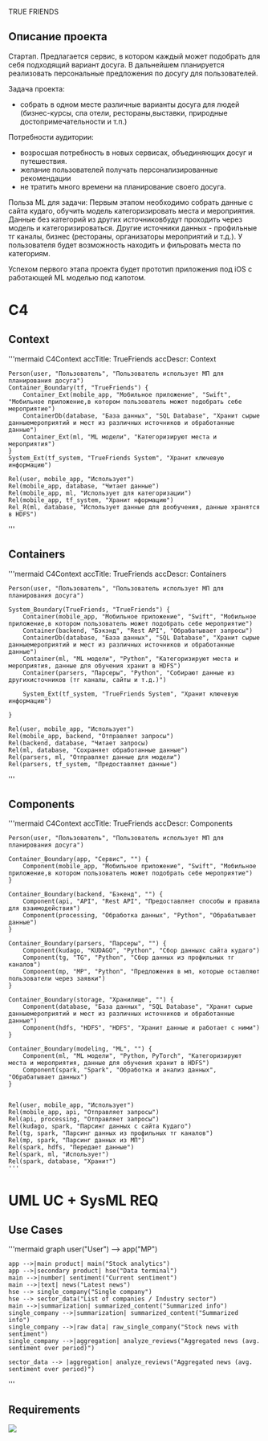 TRUE FRIENDS

## Описание проекта

Стартап. Предлагается сервис, в котором каждый может подобрать для себя подходящий вариант досуга. В дальнейшем планируется реализовать персональные предложения по досугу для пользователей.

Задача проекта:
- собрать в одном месте различные варианты досуга для людей (бизнес-курсы, спа отели, рестораны,выставки, природные достопримечательности и т.п.)

Потребности аудитории:
- возросшая потребность в новых сервисах, объединяющих досуг и путешествия.
- желание пользователей получать персонализированные рекомендации
- не тратить много времени на планирование своего досуга.

Польза ML для задачи:
Первым этапом необходимо собрать данные с сайта кудаго, обучить модель категоризировать места и мероприятия.  Данные без категорий из других источниковбудут проходить через модель и категоризироваться. Другие источники данных - профильные тг каналы, бизнес (рестораны, организаторы мероприятий и т.д.). У пользователя будет возможность находить и фильровать места по категориям. 

Успехом первого этапа проекта будет прототип приложения под iOS с работающей ML моделью под капотом.


# C4

## Context
'''mermaid
C4Context
    accTitle: TrueFriends
    accDescr: Context

    Person(user, "Пользователь", "Пользователь использует МП для планирования досуга")
    Container_Boundary(tf, "TrueFriends") {
        Container_Ext(mobile_app, "Мобильное приложение", "Swift", "Мобильное приложение,в котором пользователь может подобрать себе мероприятие")
        ContainerDb(database, "База данных", "SQL Database", "Хранит сырые данныемероприятий и мест из различных источников и обработанные данные")
        Container_Ext(ml, "ML модели", "Категоризируют места и мероприятия")
    }
    System_Ext(tf_system, "TrueFriends System", "Хранит ключевую информацию")

    Rel(user, mobile_app, "Использует")
    Rel(mobile_app, database, "Читает данные")
    Rel(mobile_app, ml, "Использует для категоризации")
    Rel(mobile_app, tf_system, "Хранит нформацию")
    Rel_R(ml, database, "Использует данные для дообучения, данные хранятся в HDFS")
'''

## Containers

'''mermaid
C4Context
    accTitle: TrueFriends
    accDescr: Containers

    Person(user, "Пользователь", "Пользователь использует МП для планирования досуга")

    System_Boundary(TrueFriends, "TrueFriends") {
        Container(mobile_app, "Мобильное приложение", "Swift", "Мобильное приложение,в котором пользователь может подобрать себе мероприятие")
        Container(backend, "Бэкэнд", "Rest API", "Обрабатывает запросы")
        ContainerDb(database, "База данных", "SQL Database", "Хранит сырые данныемероприятий и мест из различных источников и обработанные данные")
        Container(ml, "ML модели", "Python", "Категоризируют места и мероприятия, данные для обучения хранит в HDFS")
        Container(parsers, "Парсеры", "Python", "Собирают данные из другихисточников (тг каналы, сайты и т.д.)")

        System_Ext(tf_system, "TrueFriends System", "Хранит ключевую информацию")

    }

    Rel(user, mobile_app, "Использует")
    Rel(mobile_app, backend, "Отправляет запросы")
    Rel(backend, database, "Читает запросы)
    Rel(ml, database, "Сохраняет обработанные данные")
    Rel(parsers, ml, "Отправляет данные для модели")
    Rel(parsers, tf_system, "Предоставляет данные")
'''

## Components

'''mermaid
C4Context
    accTitle: TrueFriends
    accDescr: Components

    Person(user, "Пользователь", "Пользователь использует МП для планирования досуга")

    Container_Boundary(app, "Сервис", "") {
        Component(mobile_app, "Мобильное приложение", "Swift", "Мобильное приложение,в котором пользователь может подобрать себе мероприятие")
    }

    Container_Boundary(backend, "Бэкенд", "") {
        Component(api, "API", "Rest API", "Предоставляет способы и правила для взаимодействия")
        Component(processing, "Обработка данных", "Python", "Обрабатывает данные")
    }

    Container_Boundary(parsers, "Парсеры", "") {
        Component(kudago, "KUDAGO", "Python", "Сбор данныхс сайта кудаго")
        Component(tg, "TG", "Python", "Сбор данных из профильных тг каналов")
        Component(mp, "MP", "Python", "Предложения в мп, которые оставляют пользователи через заявки")
    }

    Container_Boundary(storage, "Хранилище", "") {
        Component(database, "База данных", "SQL Database", "Хранит сырые данныемероприятий и мест из различных источников и обработанные данные")
        Component(hdfs, "HDFS", "HDFS", "Хранит данные и работает с ними")
    }

    Container_Boundary(modeling, "ML", "") {
        Component(ml, "ML модели", "Python, PyTorch", "Категоризируют места и мероприятия, данные для обучения хранит в HDFS")
        Component(spark, "Spark", "Обработка и анализ данных", "Обрабатывает данных")
    }


    Rel(user, mobile_app, "Использует")
    Rel(mobile_app, api, "Отправляет запросы")
    Rel(api, processing, "Отправляет запросы")
    Rel(kudago, spark, "Парсинг данных с сайта Кудаго")
    Rel(tg, spark, "Парсинг данных из профильных тг каналов")
    Rel(mp, spark, "Парсинг данных из МП")
    Rel(spark, hdfs, "Передает данные")
    Rel(spark, ml, "Использует")
    Rel(spark, database, "Хранит")
    '''

# UML UC + SysML REQ

## Use Cases

'''mermaid
graph
    user("User") --> app("MP")
    
    app -->|main product| main("Stock analytics")
    app -->|secondary product| hse("Data terminal")
    main -->|number| sentiment("Current sentiment")
    main -->|text| news("Latest news")
    hse --> single_company("Single company")
    hse --> sector_data("List of companies / Industry sector")
    main -->|summarization| summarized_content("Summarized info")
    single_company -->|summarization| summarized_content("Summarized info")
    single_company -->|raw data| raw_single_company("Stock news with sentiment")
    single_company -->|aggregation| analyze_reviews("Aggregated news (avg. sentiment over period)")
    
    sector_data --> |aggregation| analyze_reviews("Aggregated news (avg. sentiment over period)")
'''

## Requirements

![](sysml-requirements.svg)
